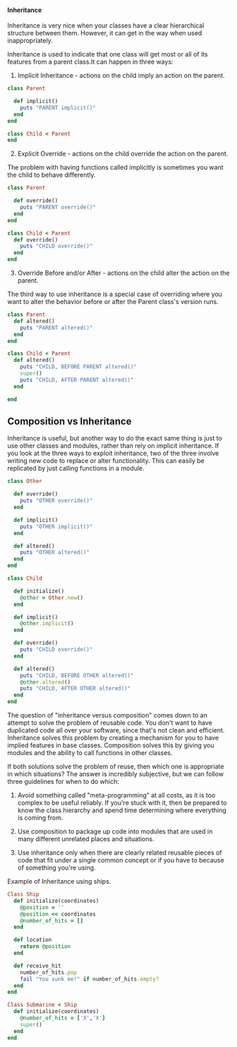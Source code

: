 #### Inheritance

Inheritance is very nice when your classes have a clear hierarchical structure between them. However, it can get in the way when used inappropriately.

Inheritance is used to indicate that one class will get most or all of its features from a parent class.It can happen in three ways:

1) Implicit Inheritance - actions on the child imply an action on the parent.

````Ruby
class Parent

  def implicit()
    puts "PARENT implicit()"
  end
end

class Child < Parent
end

````

2) Explicit Override - actions on the child override the action on the parent.

  The problem with having functions called implicitly is sometimes you want the child to behave differently.

````Ruby
class Parent

  def override()
    puts "PARENT override()"
  end
end

class Child < Parent
  def override()
    puts "CHILD override()"
  end
end
````


3) Override Before and/or After - actions on the child alter the action on the parent.

The third way to use inheritance is a special case of overriding where you want to alter the behavior before or after the Parent class's version runs.

````Ruby
class Parent
  def altered()
    puts "PARENT altered()"
  end
end

class Child < Parent
  def altered()
    puts "CHILD, BEFORE PARENT altered()"
    super()
    puts "CHILD, AFTER PARENT altered()"
  end

end

````

## Composition vs Inheritance
Inheritance is useful, but another way to do the exact same thing is just to use other classes and modules, rather than rely on implicit inheritance. If you look at the three ways to exploit inheritance, two of the three involve writing new code to replace or alter functionality. This can easily be replicated by just calling functions in a module.


```Ruby
class Other

  def override()
    puts "OTHER override()"
  end

  def implicit()
    puts "OTHER implicit()"
  end

  def altered()
    puts "OTHER altered()"
  end
end

class Child

  def initialize()
    @other = Other.new()
  end

  def implicit()
    @other.implicit()
  end

  def override()
    puts "CHILD override()"
  end

  def altered()
    puts "CHILD, BEFORE OTHER altered()"
    @other.altered()
    puts "CHILD, AFTER OTHER altered()"
  end
end
```

The question of "inheritance versus composition" comes down to an attempt to solve the problem of reusable code. You don't want to have duplicated code all over your software, since that's not clean and efficient. Inheritance solves this problem by creating a mechanism for you to have implied features in base classes. Composition solves this by giving you modules and the ability to call functions in other classes.

If both solutions solve the problem of reuse, then which one is appropriate in which situations? The answer is incredibly subjective, but we can follow three guidelines for when to do which:

1. Avoid something called "meta-programming" at all costs, as it is too complex to be useful reliably. If you're stuck with it, then be prepared to know the class hierarchy and spend time determining where everything is coming from.

2. Use composition to package up code into modules that are used in many different unrelated places and situations.

3. Use inheritance only when there are clearly related reusable pieces of code that fit under a single common concept or if you have to because of something you're using.


Example of Inheritance using ships.

`````Ruby
Class Ship
  def initialize(coordinates)
    @position = ''
    @position << coordinates
    @number_of_hits = []
  end

  def location
    return @position
  end

  def receive_hit
    number_of_hits.pop
    fail "You sunk me!" if number_of_hits.empty?
  end
end

Class Submarine < Ship
  def initialize(coordinates)
    @number_of_hits = ['X','X']
    super()    
  end
end

`````
